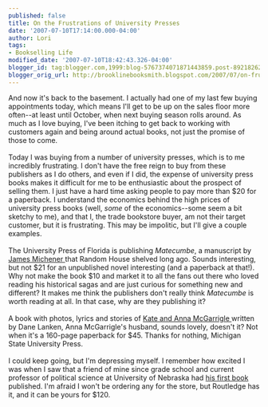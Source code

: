 ```yaml
---
published: false
title: On the Frustrations of University Presses
date: '2007-07-10T17:14:00.000-04:00'
author: Lori
tags:
- Bookselling Life
modified_date: '2007-07-10T18:42:43.326-04:00'
blogger_id: tag:blogger.com,1999:blog-5767374071871443859.post-8921826230448956790
blogger_orig_url: http://brooklinebooksmith.blogspot.com/2007/07/on-frustrations-of-university-presses.html
---
```


And now it's back to the basement. I actually had one of my last few buying appointments today, which means I'll get to be up on the sales floor more often--at least until October, when next buying season rolls around. As much as I love buying, I've been itching to get back to working with customers again and being around actual books, not just the promise of those to come.  <br /><br />Today I was buying from a number of university presses, which is to me incredibly frustrating. I don't have the free reign to buy from these publishers as I do others, and even if I did, the expense of university press books makes it difficult for me to be enthusiastic about the prospect of selling them. I just have a hard time asking people to pay more than $20 for a paperback. I understand the economics behind the high prices of university press books (well, <em>some</em> of the economics--some seem a bit sketchy to me), and that I, the trade bookstore buyer, am not their target customer, but it is frustrating. This may be impolitic, but I'll give a couple examples.<br /><br />The University Press of Florida is publishing <em>Matecumbe</em>, a manuscript by <a href="http://brookline.booksense.com/NASApp/store/Search?s=results&initiate=yes&amp;fromauthor=yes&author=215227">James Michener </a>that Random House shelved long ago. Sounds interesting, but not $21 for an unpublished novel interesting (and a paperback at that!). Why not make the book $10 and market it to all the fans out there who loved reading his historical sagas and are just curious for something new and different? It makes me think the publishers don't really think <em>Matecumbe</em> is worth reading at all. In that case, why are they publishing it?<br /><br />A book with photos, lyrics and stories of <a href="http://www.rollingstone.com/artists/kateandannamcgarrigle/biography">Kate and Anna McGarrigle </a>written by Dane Lanken, Anna McGarrigle's husband, sounds lovely, doesn't it? Not when it's a 160-page paperback for $45.  Thanks for nothing, Michigan State University Press.<br /><br />I could keep going, but I'm depressing myself. I remember how excited I was when I saw that a friend of mine since grade school and current professor of political science at University of Nebraska had <a href="http://www.routledge.com/shopping_cart/products/product_detail.asp?curTab=DESCRIPTION&id=&amp;parent_id=&sku=&amp;isbn=9780415420150&pc=/shopping_cart/search/search.asp!search=In%20Defense%20of%20Human%20Rights">his first book </a>published. I'm afraid I won't be ordering any for the store, but Routledge has it, and it can be yours for $120.